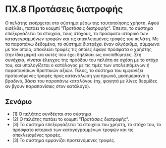 # ΠΧ.8 Προτάσεις διατροφής
Ο πελάτης εισέρχεται στο σύστημα μέσω της ταυτοποίησης χρήστη.
Αφού εισέλθει, πατάει το κουμπί "Προτάσεις διατροφής".
Έπειτα, το σύστημα επεξεργάζεται τα στοιχεία, τους στόχους, το πρόσφατο ιστορικό των καταγεγραμμένων τροφών και τις απεκλεισμένες τροφές του πελάτη.
Με τα παραπάνω δεδομένα, το σύστημα διατρέχει έναν αλγόριθμο, σύμφωνα με τον οποίο,
 αποκλείει τροφές τις οποίες έφαγε πρόσφατα ο χρήστης (την ίδια μέρα) και αυτές που έχει δηλώσει ως ανεπιθύμητες.
Στη συνέχεια, γίνεται έλεγχος της προόδου του πελάτη σε σχέση με το στόχο του, 
και υπολογίζεται ο κατάλογος με τις τιμές των υπολειπόμενων ή παραπανίσιων θρεπτικών αξιών.
Τέλος, το σύστημα του εμφανίζει προτεινόμενες τροφές προς κατανάλωση για πρωινό, μεσημεριανό ή βραδινό,
 βάσει του παραπάνω καταλόγου (πχ. φαγητά με λίγες θερμίδες αν βγουν παραπανίσιες στον κατάλογο).

## Σενάριο
* [1] O πελάτης συνδέεται στο σύστημα.
* [2] O πελάτης πατάει τo κουμπί "Προτάσεις διατροφής".
* [3] Το σύστημα επεξεργάζεται τα στοιχεία του χρήστη, το στόχο του, το πρόσφατο ιστορικό των καταγεγραμμένων τροφών και τις απεκλεισμένες τροφές.
* [3] Το σύστημα εμφανίζει προτεινόμενες τροφές.
